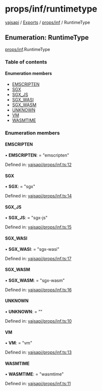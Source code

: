 # props/inf/runtimetype

[yajsapi](https://github.com/golemfactory/yagna-docs/tree/40c981a00e659c736b281b9e10d9ef77e7c206c8/yajsapi/README.md) / [Exports](https://github.com/golemfactory/yagna-docs/tree/40c981a00e659c736b281b9e10d9ef77e7c206c8/yajsapi/modules.md) / [props/inf](../yajsapi-2/props_inf.md) / RuntimeType

## Enumeration: RuntimeType

[props/inf](../yajsapi-2/props_inf.md).RuntimeType

### Table of contents

#### Enumeration members

* [EMSCRIPTEN](props_inf.runtimetype.md#emscripten)
* [SGX](props_inf.runtimetype.md#sgx)
* [SGX\_JS](props_inf.runtimetype.md#sgx_js)
* [SGX\_WASI](props_inf.runtimetype.md#sgx_wasi)
* [SGX\_WASM](props_inf.runtimetype.md#sgx_wasm)
* [UNKNOWN](props_inf.runtimetype.md#unknown)
* [VM](props_inf.runtimetype.md#vm)
* [WASMTIME](props_inf.runtimetype.md#wasmtime)

### Enumeration members

#### EMSCRIPTEN

• **EMSCRIPTEN**: = "emscripten"

Defined in: [yajsapi/props/inf.ts:12](https://github.com/golemfactory/yajsapi/blob/0a8d8c8/yajsapi/props/inf.ts#L12)

#### SGX

• **SGX**: = "sgx"

Defined in: [yajsapi/props/inf.ts:14](https://github.com/golemfactory/yajsapi/blob/0a8d8c8/yajsapi/props/inf.ts#L14)

#### SGX\_JS

• **SGX\_JS**: = "sgx-js"

Defined in: [yajsapi/props/inf.ts:15](https://github.com/golemfactory/yajsapi/blob/0a8d8c8/yajsapi/props/inf.ts#L15)

#### SGX\_WASI

• **SGX\_WASI**: = "sgx-wasi"

Defined in: [yajsapi/props/inf.ts:17](https://github.com/golemfactory/yajsapi/blob/0a8d8c8/yajsapi/props/inf.ts#L17)

#### SGX\_WASM

• **SGX\_WASM**: = "sgx-wasm"

Defined in: [yajsapi/props/inf.ts:16](https://github.com/golemfactory/yajsapi/blob/0a8d8c8/yajsapi/props/inf.ts#L16)

#### UNKNOWN

• **UNKNOWN**: = ""

Defined in: [yajsapi/props/inf.ts:10](https://github.com/golemfactory/yajsapi/blob/0a8d8c8/yajsapi/props/inf.ts#L10)

#### VM

• **VM**: = "vm"

Defined in: [yajsapi/props/inf.ts:13](https://github.com/golemfactory/yajsapi/blob/0a8d8c8/yajsapi/props/inf.ts#L13)

#### WASMTIME

• **WASMTIME**: = "wasmtime"

Defined in: [yajsapi/props/inf.ts:11](https://github.com/golemfactory/yajsapi/blob/0a8d8c8/yajsapi/props/inf.ts#L11)

